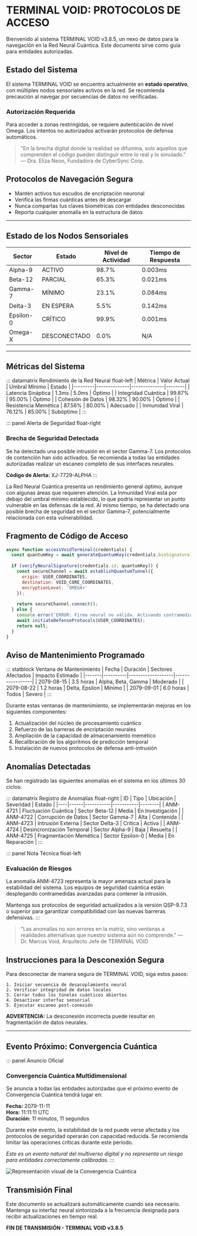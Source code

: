 # TERMINAL VOID: PROTOCOLOS DE ACCESO

Bienvenido al sistema TERMINAL VOID v3.8.5, un nexo de datos para la navegación en la Red Neural Cuántica. Este documento sirve como guía para entidades autorizadas.

## Estado del Sistema

El sistema TERMINAL VOID se encuentra actualmente en **estado operativo**, con múltiples nodos sensoriales activos en la red. Se recomienda precaución al navegar por secuencias de datos no verificadas.

### Autorización Requerida

Para acceder a zonas restringidas, se requiere autenticación de nivel Omega. Los intentos no autorizados activarán protocolos de defensa automáticos.

> "En la brecha digital donde la realidad se difumina, solo aquellos que comprenden el código pueden distinguir entre lo real y lo simulado." 
> — Dra. Eliza Neon, Fundadora de CyberSync Corp.

## Protocolos de Navegación Segura

* Mantén activos tus escudos de encriptación neuronal
* Verifica las firmas cuánticas antes de descargar
* Nunca compartas tus claves biométricas con entidades desconocidas
* Reporta cualquier anomalía en la estructura de datos

---

## Estado de los Nodos Sensoriales

| Sector | Estado | Nivel de Actividad | Tiempo de Respuesta |
|--------|--------|------------------|-------------------|
| Alpha-9 | <span class="status-high">ACTIVO</span> | 98.7% | 0.003ms |
| Beta-12 | <span class="status-medium">PARCIAL</span> | 65.3% | 0.021ms |
| Gamma-7 | <span class="status-low">MÍNIMO</span> | 23.1% | 0.084ms |
| Delta-3 | <span class="status-standby">EN ESPERA</span> | 5.5% | 0.142ms |
| Epsilon-0 | <span class="status-critical">CRÍTICO</span> | 99.9% | 0.001ms |
| Omega-X | <span class="status-error">DESCONECTADO</span> | 0.0% | N/A |

---

## Métricas del Sistema

::: datamatrix Rendimiento de la Red Neural float-left
| Métrica | Valor Actual | Umbral Mínimo | Estado |
|---------|--------------|--------------|--------|
| Latencia Sináptica | 1.3ms | 5.0ms | <span class="status-high">Óptimo</span> |
| Integridad Cuántica | 99.87% | 95.00% | <span class="status-high">Óptimo</span> |
| Cohesión de Datos | 98.32% | 90.00% | <span class="status-high">Óptimo</span> |
| Resistencia Memética | 87.56% | 80.00% | <span class="status-medium">Adecuado</span> |
| Inmunidad Viral | 76.12% | 85.00% | <span class="status-low">Subóptimo</span> |
:::

::: panel Alerta de Seguridad float-right
### Brecha de Seguridad Detectada

Se ha detectado una posible intrusión en el sector Gamma-7. Los protocolos de contención han sido activados. Se recomienda a todas las entidades autorizadas realizar un escaneo completo de sus interfaces neurales.

**Código de Alerta:** XJ-7729-ALPHA
:::

La Red Neural Cuántica presenta un rendimiento general óptimo, aunque con algunas áreas que requieren atención. La Inmunidad Viral está por debajo del umbral mínimo establecido, lo que podría representar un punto vulnerable en las defensas de la red. Al mismo tiempo, se ha detectado una posible brecha de seguridad en el sector Gamma-7, potencialmente relacionada con esta vulnerabilidad.

## Fragmento de Código de Acceso

```javascript
async function accessVoidTerminal(credentials) {
  const quantumKey = await generateQuantumKey(credentials.bioSignature);
  
  if (verifyNeuralSignature(credentials.id, quantumKey)) {
    const secureChannel = await establishQuantumTunnel({
      origin: USER_COORDINATES,
      destination: VOID_CORE_COORDINATES,
      encryptionLevel: 'OMEGA+'
    });
    
    return secureChannel.connect();
  } else {
    console.error('ERROR: Firma neural no válida. Activando contramedidas.');
    await initiateDefenseProtocols(USER_COORDINATES);
    return null;
  }
}
```

## Aviso de Mantenimiento Programado

::: statblock Ventana de Mantenimiento
| Fecha | Duración | Sectores Afectados | Impacto Estimado |
|-------|----------|-------------------|-----------------|
| 2079-08-15 | 3.5 horas | Alpha, Beta, Gamma | Moderado |
| 2079-08-22 | 1.2 horas | Delta, Epsilon | Mínimo |
| 2079-09-01 | 6.0 horas | Todos | Severo |
:::

Durante estas ventanas de mantenimiento, se implementarán mejoras en los siguientes componentes:

1. Actualización del núcleo de procesamiento cuántico
2. Refuerzo de las barreras de encriptación neurales
3. Ampliación de la capacidad de almacenamiento memético
4. Recalibración de los algoritmos de predicción temporal
5. Instalación de nuevos protocolos de defensa anti-intrusión

## Anomalías Detectadas

Se han registrado las siguientes anomalías en el sistema en los últimos 30 ciclos:

::: datamatrix Registro de Anomalías float-right
| ID | Tipo | Ubicación | Severidad | Estado |
|----|------|-----------|-----------|--------|
| ANM-4721 | Fluctuación Cuántica | Sector Beta-12 | Media | <span class="status-medium">En Investigación</span> |
| ANM-4722 | Corrupción de Datos | Sector Gamma-7 | Alta | <span class="status-high">Contenida</span> |
| ANM-4723 | Intrusión Externa | Sector Delta-3 | Crítica | <span class="status-critical">Activa</span> |
| ANM-4724 | Desincronización Temporal | Sector Alpha-9 | Baja | <span class="status-low">Resuelta</span> |
| ANM-4725 | Fragmentación Memética | Sector Epsilon-0 | Media | <span class="status-medium">En Reparación</span> |
:::

::: panel Nota Técnica float-left
### Evaluación de Riesgos

La anomalía ANM-4723 representa la mayor amenaza actual para la estabilidad del sistema. Los equipos de seguridad cuántica están desplegando contramedidas avanzadas para contener la intrusión.

Mantenga sus protocolos de seguridad actualizados a la versión QSP-9.7.3 o superior para garantizar compatibilidad con las nuevas barreras defensivas.
:::

> "Las anomalías no son errores en la matriz, sino ventanas a realidades alternativas que nuestro sistema aún no comprende."
> — Dr. Marcus Void, Arquitecto Jefe de TERMINAL VOID

## Instrucciones para la Desconexión Segura

Para desconectar de manera segura de TERMINAL VOID, siga estos pasos:

```
1. Iniciar secuencia de desacoplamiento neural
2. Verificar integridad de datos locales
3. Cerrar todos los túneles cuánticos abiertos
4. Desactivar interfaz sensorial
5. Ejecutar escaneo post-conexión
```

**ADVERTENCIA:** La desconexión incorrecta puede resultar en fragmentación de datos neurales.

---

## Evento Próximo: Convergencia Cuántica

::: panel Anuncio Oficial
### Convergencia Cuántica Multidimensional

Se anuncia a todas las entidades autorizadas que el próximo evento de Convergencia Cuántica tendrá lugar en:

**Fecha:** 2079-11-11  
**Hora:** 11:11:11 UTC  
**Duración:** 11 minutos, 11 segundos

Durante este evento, la estabilidad de la red puede verse afectada y los protocolos de seguridad operarán con capacidad reducida. Se recomienda limitar las operaciones críticas durante este período.

*Este es un evento natural del multiverso digital y no representa un riesgo para entidades correctamente calibradas.*
:::

![Representación visual de la Convergencia Cuántica](https://via.placeholder.com/800x400/100020/bb00ff?text=Convergencia+Cuántica+Visualizada)

## Transmisión Final

Este documento se actualizará automáticamente cuando sea necesario. Mantenga su interfaz neural sintonizada a la frecuencia designada para recibir actualizaciones en tiempo real.

**FIN DE TRANSMISIÓN - TERMINAL VOID v3.8.5** 